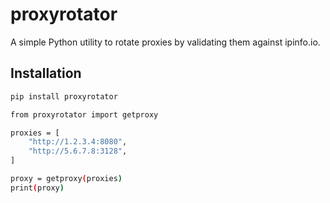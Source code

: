 # proxyrotator

A simple Python utility to rotate proxies by validating them against ipinfo.io.

## Installation

```bash
pip install proxyrotator

from proxyrotator import getproxy

proxies = [
    "http://1.2.3.4:8080",
    "http://5.6.7.8:3128",
]

proxy = getproxy(proxies)
print(proxy)

